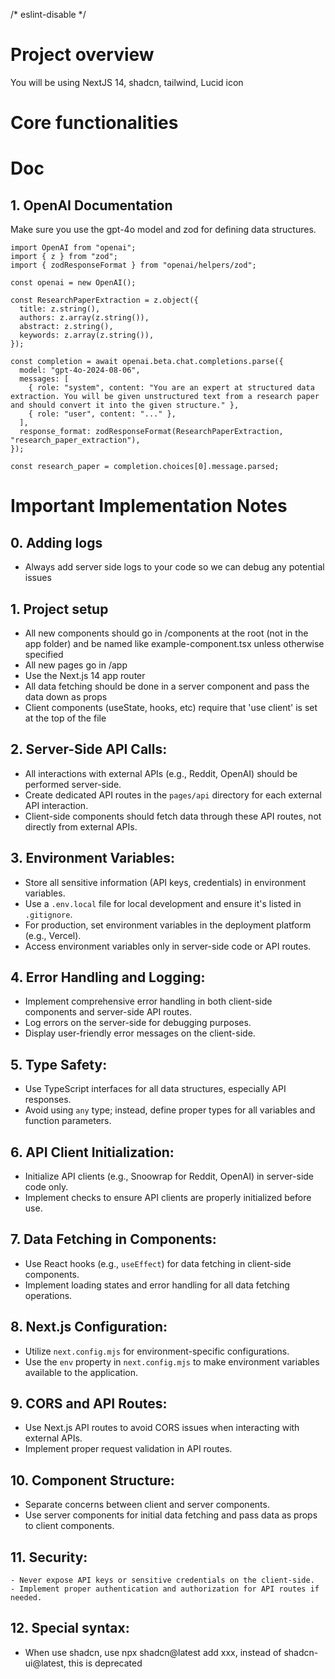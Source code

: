 /* eslint-disable */

# Project overview


You will be using NextJS 14, shadcn, tailwind, Lucid icon

# Core functionalities


# Doc


## 1. OpenAI Documentation
Make sure you use the gpt-4o model and zod for defining data structures.
```
import OpenAI from "openai";
import { z } from "zod";
import { zodResponseFormat } from "openai/helpers/zod";

const openai = new OpenAI();

const ResearchPaperExtraction = z.object({
  title: z.string(),
  authors: z.array(z.string()),
  abstract: z.string(),
  keywords: z.array(z.string()),
});

const completion = await openai.beta.chat.completions.parse({
  model: "gpt-4o-2024-08-06",
  messages: [
    { role: "system", content: "You are an expert at structured data extraction. You will be given unstructured text from a research paper and should convert it into the given structure." },
    { role: "user", content: "..." },
  ],
  response_format: zodResponseFormat(ResearchPaperExtraction, "research_paper_extraction"),
});

const research_paper = completion.choices[0].message.parsed;
```


# Important Implementation Notes
## 0. Adding logs
   - Always add server side logs to your code so we can debug any potential issues

## 1. Project setup
   - All new components should go in /components at the root (not in the app folder) and be named like example-component.tsx unless otherwise specified
   - All new pages go in /app
   - Use the Next.js 14 app router
   - All data fetching should be done in a server component and pass the data down as props
   - Client components (useState, hooks, etc) require that 'use client' is set at the top of the file

## 2. Server-Side API Calls:
   - All interactions with external APIs (e.g., Reddit, OpenAI) should be performed server-side.
   - Create dedicated API routes in the `pages/api` directory for each external API interaction.
   - Client-side components should fetch data through these API routes, not directly from external APIs.

## 3. Environment Variables:
   - Store all sensitive information (API keys, credentials) in environment variables.
   - Use a `.env.local` file for local development and ensure it's listed in `.gitignore`.
   - For production, set environment variables in the deployment platform (e.g., Vercel).
   - Access environment variables only in server-side code or API routes.

## 4. Error Handling and Logging:
   - Implement comprehensive error handling in both client-side components and server-side API routes.
   - Log errors on the server-side for debugging purposes.
   - Display user-friendly error messages on the client-side.

## 5. Type Safety:
   - Use TypeScript interfaces for all data structures, especially API responses.
   - Avoid using `any` type; instead, define proper types for all variables and function parameters.

## 6. API Client Initialization:
   - Initialize API clients (e.g., Snoowrap for Reddit, OpenAI) in server-side code only.
   - Implement checks to ensure API clients are properly initialized before use.

## 7. Data Fetching in Components:
   - Use React hooks (e.g., `useEffect`) for data fetching in client-side components.
   - Implement loading states and error handling for all data fetching operations.

## 8. Next.js Configuration:
   - Utilize `next.config.mjs` for environment-specific configurations.
   - Use the `env` property in `next.config.mjs` to make environment variables available to the application.

## 9.  CORS and API Routes:
   - Use Next.js API routes to avoid CORS issues when interacting with external APIs.
   - Implement proper request validation in API routes.

## 10. Component Structure:
   - Separate concerns between client and server components.
   - Use server components for initial data fetching and pass data as props to client components.

## 11. Security:
    - Never expose API keys or sensitive credentials on the client-side.
    - Implement proper authentication and authorization for API routes if needed.

## 12. Special syntax:
   - When use shadcn, use npx shadcn@latest add xxx, instead of shadcn-ui@latest, this is deprecated


